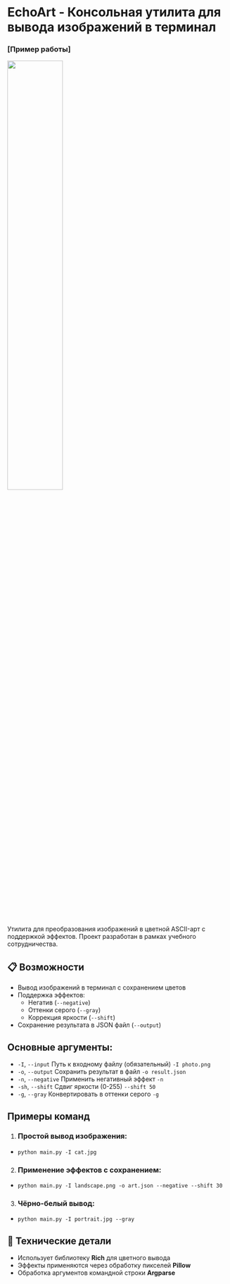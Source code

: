 # EchoArt - Консольная утилита для вывода изображений в терминал

### [Пример работы]
<img src="https://github.com/user-attachments/assets/c7607faa-142b-42fc-9a73-96c7688209cf" width=50%>

Утилита для преобразования изображений в цветной ASCII-арт с поддержкой эффектов. Проект разработан в рамках учебного сотрудничества.

## 📋 Возможности

- Вывод изображений в терминал с сохранением цветов
- Поддержка эффектов:
  - Негатив (`--negative`)
  - Оттенки серого (`--gray`)
  - Коррекция яркости (`--shift`)
- Сохранение результата в JSON файл (`--output`)

## Основные аргументы:
- `-I`, `--input`	Путь к входному файлу (обязательный)	`-I photo.png`
- `-o`, `--output`	Сохранить результат в файл	`-o result.json`
- `-n`, `--negative`	Применить негативный эффект	`-n`
- `-sh`, `--shift`	Сдвиг яркости (0-255)	`--shift 50`
- `-g`, `--gray`	Конвертировать в оттенки серого	`-g`

## Примеры команд
1. ### Простой вывод изображения:
  - `python main.py -I cat.jpg`
2. ### Применение эффектов с сохранением:
  - `python main.py -I landscape.png -o art.json --negative --shift 30`
3. ### Чёрно-белый вывод:
  - `python main.py -I portrait.jpg --gray`

## 🔧 Технические детали
- Использует библиотеку **Rich** для цветного вывода
- Эффекты применяются через обработку пикселей **Pillow**
- Обработка аргументов командной строки **Argparse**
